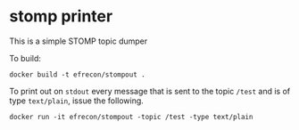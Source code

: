 # stomp printer

This is a simple STOMP topic dumper

To build:

    docker build -t efrecon/stompout .

To print out on `stdout` every message that is sent to the topic
`/test` and is of type `text/plain`, issue the following.

    docker run -it efrecon/stompout -topic /test -type text/plain
